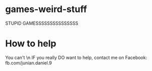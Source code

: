 # games-weird-stuff
STUPID GAMESSSSSSSSSSSSSSS

# How to help
You can't \n
IF you really DO want to help, contact me on Facebook:
fb.com/junian.daniel.9
